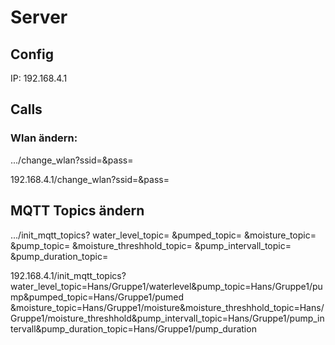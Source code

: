 # Server

## Config
IP: 192.168.4.1

## Calls
### Wlan ändern:
.../change_wlan?ssid=&pass=

192.168.4.1/change_wlan?ssid=<ssid>&pass=<pwd>

## MQTT Topics ändern
.../init_mqtt_topics?
    water_level_topic=
    &pumped_topic=
    &moisture_topic=
    &pump_topic=
    &moisture_threshhold_topic=
    &pump_intervall_topic=
    &pump_duration_topic=


192.168.4.1/init_mqtt_topics?water_level_topic=Hans/Gruppe1/waterlevel&pump_topic=Hans/Gruppe1/pump&pumped_topic=Hans/Gruppe1/pumed
&moisture_topic=Hans/Gruppe1/moisture&moisture_threshhold_topic=Hans/Gruppe1/moisture_threshhold&pump_intervall_topic=Hans/Gruppe1/pump_intervall&pump_duration_topic=Hans/Gruppe1/pump_duration 